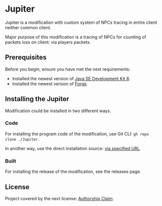 # Jupiter

Jupiter is a modification with custom system of NPCs tracing in entire client neither common client.

Major purpose of this modification is a tracing of NPCs for counting of packets loss on client: via players packets.

## Prerequisites

Before you begin, ensure you have met the next requirements:

- Installed the newest version of [Java SE Development Kit 8](https://www.oracle.com/java/technologies/javase/javase-jdk8-downloads.html).
- Installed the newest version of [Forge](https://files.minecraftforge.net/net/minecraftforge/forge/index_1.12.2.html).

## Installing the Jupiter

Modification could be installed in two different ways.

### Code

For installing the program code of the modification, use Git CLI: `gh repo clone ./Jupiter`.

In another way, use the direct installation source: [via specified URL](https://github.com/Avandelta/Jupiter/archive/refs/heads/main.zip).

### Built

For installing the release of the modification, see the releases page.

## License

Project covered by the next license: [Authorship Claim](./LICENSE).